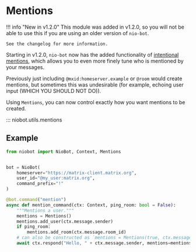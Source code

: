 # Mentions

!!! info "New in v1.2.0"
    This module was added in v1.2.0, so you will not be able to use this if you are using an older version of `nio-bot`.

    See the changelog for more information.


Starting in v1.2.0, `nio-bot` now has the added functionality of [intentional mentions](https://spec.matrix.org/v1.11/client-server-api/#definition-mmentions),
which allows you to even more finely tune who is mentioned by your messages.

Previously just including `@mxid:homeserver.example` or `@room` would create mentions, but sometimes this was undesirable (for example, echoing user input (WHICH YOU SHOULD NOT DO)).

Using `Mentions`, you can now control exactly how you want mentions to be created.

::: niobot.utils.mentions

## Example

```python
from niobot import NioBot, Context, Mentions


bot = NioBot(
    homeserver="https://matrix-client.matrix.org",
    user_id="@my_user:matrix.org",
    command_prefix="!"
)

@bot.command("mention")
async def mention_command(ctx: Context, ping_room: bool = False):
    """Mentions a user."""
    mentions = Mentions()
    mentions.add_user(ctx.message.sender)
    if ping_room:
        mentions.add_room(ctx.message.room_id)
    # can also be constructed as `mentions = Mentions(true, ctx.message.sender)
    await ctx.respond("Hello, " + ctx.message.sender, mentions=mentions)
```
